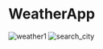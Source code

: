 # WeatherApp
![weather1](https://user-images.githubusercontent.com/86000667/158665082-b6ff351d-5ab1-4cf7-9c3f-16ff2e0c6ea5.gif)
![search_city](https://user-images.githubusercontent.com/86000667/158665153-88622a3b-9d0e-42fe-a215-201800448a68.gif)
